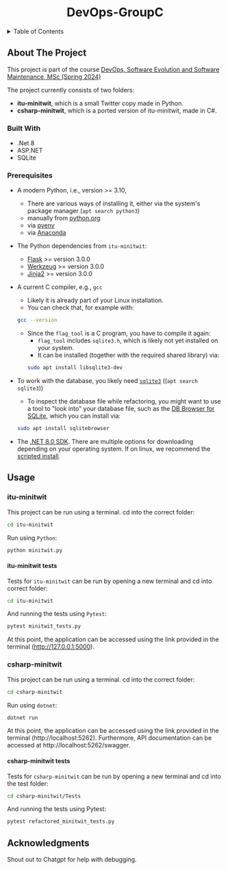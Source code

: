 <br />
<div align="center">
  <h1>DevOps-GroupC</h3>
</div>

<!-- TABLE OF CONTENTS -->
<details>
  <summary>Table of Contents</summary>
  <ol>
    <li>
      <a href="#about-the-project">About The Project</a>
      <ul>
        <li><a href="#built-with">Built With</a></li>
        <li><a href="#prerequisites">Prerequisites</a></li>
      </ul>
    </li>
    <li>
      <a href="#usage">Running the project</a>
      <ul>
        <li><a href="#itu-minitwit">itu-minitwit</a></li>
        <ul>
          <li><a href="#itu-minitwit-tests">Tests</a></li>
        </ul>
        <li><a href="#csharp-minitwit">csharp-minitwit</a></li>
        <ul>
          <li><a href="#csharp-minitwit-tests">Tests</a></li>
        </ul>
      </ul>
    </li>
    <li><a href="#Acknowledgments">Acknowledgments</a></li>
  </ol>
</details>

## About The Project
This project is part of the course [DevOps, Software Evolution and Software Maintenance, MSc (Spring 2024)](https://learnit.itu.dk/local/coursebase/view.php?ciid=1391)

The project currently consists of two folders:
- **itu-minitwit**, which is a small Twitter copy made in Python.
- **csharp-minitwit**, which is a ported version of itu-minitwit, made in C#.

### Built With
- .Net 8
- ASP.NET
- SQLite

### Prerequisites
  * A modern Python, i.e., version >= 3.10,
    - There are various ways of installing it, either via the system's package manager (`apt search python3`)
    - manually from [python.org](https://www.python.org/downloads/)
    - via [pyenv](https://github.com/pyenv/pyenv)
    - via [Anaconda](https://www.anaconda.com/products/individual)
  * The Python dependencies from `itu-minitwit`:
    - [Flask](https://flask.palletsprojects.com/en/3.0.x/) >= version 3.0.0
    - [Werkzeug](https://palletsprojects.com/p/werkzeug/) >= version 3.0.0
    - [Jinja2](https://palletsprojects.com/p/jinja/) >= version 3.0.0
  * A current C compiler, e.g., `gcc`
    - Likely it is already part of your Linux installation.
    - You can check that, for example with:
    ```bash
    gcc --version
    ```
    - Since the `flag_tool` is a C program, you have to compile it again:
      * `flag_tool` includes `sqlite3.h`, which is likely not yet installed on your system.
      * It can be installed (together with the required shared library) via:
      ```bash
      sudo apt install libsqlite3-dev
      ```
  * To work with the database, you likely need [`sqlite3`](https://sqlite.org/index.html) ((`apt search sqlite3`))
    - To inspect the database file while refactoring, you might want to use a tool to "look into" your database file, such as the [DB Browser for SQLite](https://sqlitebrowser.org/), which you can install via:
    ```bash
    sudo apt install sqlitebrowser
    ```

* The [.NET 8.0 SDK](https://dotnet.microsoft.com/en-us/download/dotnet/8.0). There are multiple options for downloading depending on your operating system. If on linux, we recommend the  [scripted install](https://learn.microsoft.com/en-us/dotnet/core/install/linux-scripted-manual#scripted-install).

<!-- USAGE EXAMPLES -->
## Usage

### itu-minitwit
This project can be run using a terminal.
cd into the correct folder:
```sh
cd itu-minitwit
```
Run using `Python`:
```sh
python minitwit.py
```

#### itu-minitwit tests
Tests for `itu-minitwit` can be run by opening a new terminal and cd into correct folder:
```sh
cd itu-minitwit
```
And running the tests using `Pytest`:
```sh
pytest minitwit_tests.py
```
At this point, the application can be accessed using the link provided in the terminal (http://127.0.0.1:5000).

### csharp-minitwit
This project can be run using a terminal.
cd into the correct folder:
```sh
cd csharp-minitwit
```
Run using `dotnet`:
```sh
dotnet run
```
At this point, the application can be accessed using the link provided in the terminal (http://localhost:5262). Furthermore, API documentation can be accessed at http://localhost:5262/swagger.

#### csharp-minitwit tests
Tests for `csharp-minitwit` can be run by opening a new terminal and cd into the test folder:
```sh
cd csharp-minitwit/Tests
```
And running the tests using Pytest:
```sh
pytest refactored_minitwit_tests.py
```

<!-- ACKNOWLEDGMENTS -->
## Acknowledgments
Shout out to Chatgpt for help with debugging.